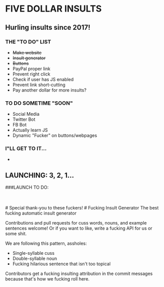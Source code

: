 # FIVE DOLLAR INSULTS
## Hurling insults since 2017!

### THE "TO DO" LIST
* ~~Make website~~
* ~~Insult generator~~
* ~~Buttons~~
* PayPal proper link
* Prevent right click
* Check if user has JS enabled
* Prevent link short-cutting
* Pay another dollar for more insults?



### TO DO SOMETIME "SOON"
* Social Media 
* Twitter Bot
* FB Bot
* Actually learn JS
* Dynamic "Fucker" on buttons/webpages


### I"LL GET TO IT...
*

## LAUNCHING: 3, 2, 1...
###LAUNCH TO DO:





<BR>
  <BR>
# Special thank-you to these fuckers!
# Fucking Insult Generator
The best fucking automatic insult generator

Contributions and pull requests for cuss words, nouns, and example sentences welcome! Or if you want to like, write a fucking API for us or some shit.

We are following this pattern, assholes:
  - Single-syllable cuss
  - Double-syllable noun
  - Fucking hilarious sentence that isn't too topical

Contributors get a fucking insulting attribution in the commit messages because that's how we fucking roll here.
